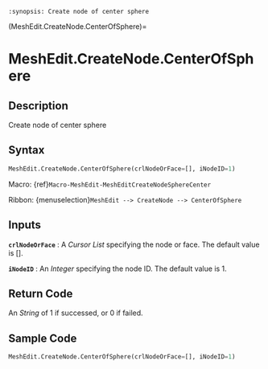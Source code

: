 ```{module} MeshEdit.CreateNode.CenterOfSphere()
:synopsis: Create node of center sphere
```

(MeshEdit.CreateNode.CenterOfSphere)=

# MeshEdit.CreateNode.CenterOfSphere

## Description

Create node of center sphere

## Syntax

```python
MeshEdit.CreateNode.CenterOfSphere(crlNodeOrFace=[], iNodeID=1)
```

Macro: {ref}`Macro-MeshEdit-MeshEditCreateNodeSphereCenter`

Ribbon: {menuselection}`MeshEdit --> CreateNode --> CenterOfSphere`

## Inputs

**`crlNodeOrFace`**
: A _Cursor List_ specifying the node or face. The default value is [].

**`iNodeID`**
: An _Integer_ specifying the node ID. The default value is 1.

## Return Code

An _String_ of 1 if successed, or 0 if failed.

## Sample Code

```python
MeshEdit.CreateNode.CenterOfSphere(crlNodeOrFace=[], iNodeID=1)
```
